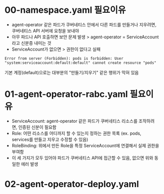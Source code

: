 # 00-namespace.yaml 필요이유 

- agent-operator 같은 파드가 쿠버네티스 안에서 다른 파드를 만들거나 지우려면, 쿠버네티스 API 서버에 요청을 보내야
- 아무 파드나 API 호출하면 보안 문제 발생 > agent-operator = ServiceAccount 라고 신분증 내미는 것
- ServiceAccount가 없으면 > 권한이 없다고 실패
```
Error from server (Forbidden): pods is forbidden: User "system:serviceaccount:default:default" cannot create resource "pods"
```

기본 계정(default)으로는 대부분의 "만들기/지우기" 같은 행위가 막혀 있음

# 01-agent-operator-rabc.yaml 필요이유 
- ServiceAccount: agent-operator 같은 파드가 쿠버네티스 리소스를 조작하려면, 인증된 신분이 필요함
- Role: 어떤 리소스를 어디까지 할 수 있는지 정하는 권한 목록 (ex. pods, services를 만들고 지우고 수정할 수 있음)
- RoleBinding: 위에서 만든 Role을 특정 ServiceAccount에 연결해서 실제 권한을 부여함
- 이 세 가지가 모두 있어야 파드가 쿠버네티스 API에 접근할 수 있음, 없으면 위와 동일한 에러 발생 

# 02-agent-operator-deploy.yaml
